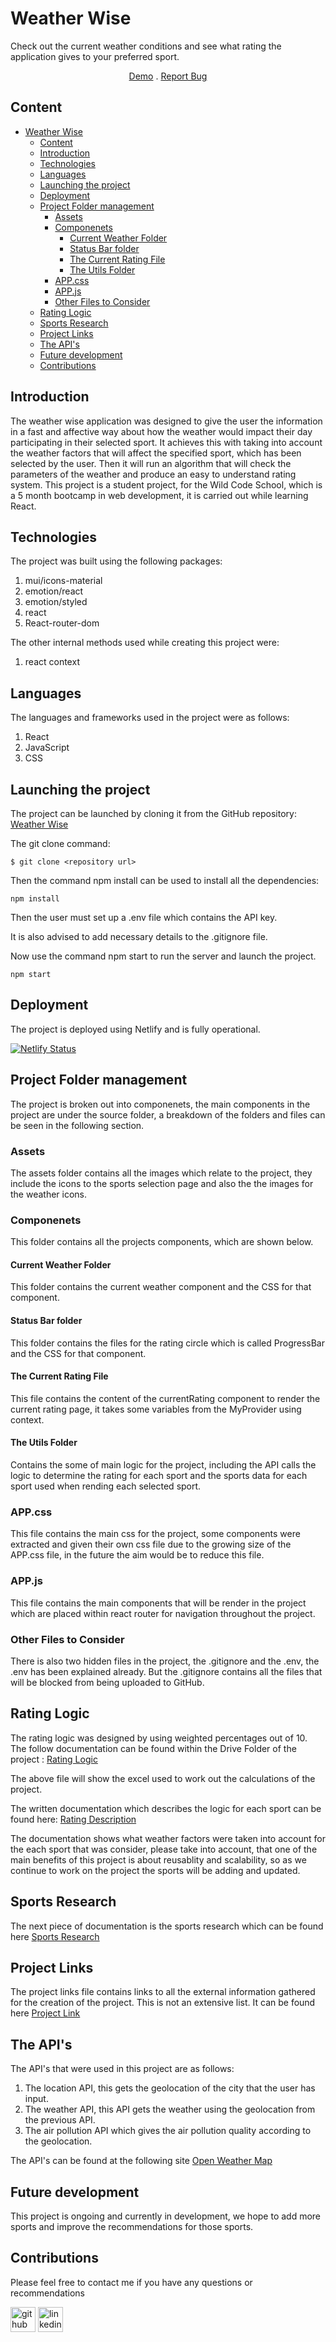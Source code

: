 # Weather Wise

Check out the current weather conditions and see what rating the application gives to your preferred sport.

<p align="center">
  <a href="https://weatherwise.netlify.app/">Demo</a> . 
  <a href="https://github.com/Billy-Night/weather_wise_app/issues">Report Bug</a>
 </p>

## Content 

- [Weather Wise](#weather-wise)
  - [Content](#content)
  - [Introduction](#introduction)
  - [Technologies](#technologies)
  - [Languages](#languages)
  - [Launching the project](#launching-the-project)
  - [Deployment](#deployment)
  - [Project Folder management](#project-folder-management)
    - [Assets](#assets)
    - [Componenets](#componenets)
      - [Current Weather Folder](#current-weather-folder)
      - [Status Bar folder](#status-bar-folder)
      - [The Current Rating File](#the-current-rating-file)
      - [The Utils Folder](#the-utils-folder)
    - [APP.css](#appcss)
    - [APP.js](#appjs)
    - [Other Files to Consider](#other-files-to-consider)
  - [Rating Logic](#rating-logic)
  - [Sports Research](#sports-research)
  - [Project Links](#project-links)
  - [The API's](#the-apis)
  - [Future development](#future-development)
  - [Contributions](#contributions)
## Introduction

The weather wise application was designed to give the user the information in a fast and affective way about how the weather would impact their day participating in their selected sport. It achieves this with taking into account the weather factors that will affect the specified sport, which has been selected by the user. Then it will run an algorithm that will check the parameters of the weather and produce an easy to understand rating system. This project is a student project, for the Wild Code School, which is a 5 month bootcamp in web development, it is carried out while learning React.

## Technologies
The project was built using the following packages:
1. mui/icons-material
2. emotion/react
3. emotion/styled
4. react
5. React-router-dom

The other internal methods used while creating this project were:
1. react context

## Languages 
The languages and frameworks used in the project were as follows:
1. React
2. JavaScript
3. CSS

## Launching the project 
The project can be launched by cloning it from the GitHub repository:
[Weather Wise](https://github.com/Billy-Night/project2-weather-wise-app)

The git clone command:

`$ git clone <repository url>` 

Then the command npm install can be used to install all the dependencies:

`npm install`

Then the user must set up a .env file which contains the API key.

It is also advised to add necessary details to the .gitignore file.

Now use the command npm start to run the server and launch the project.

`npm start`

## Deployment

The project is deployed using Netlify and is fully operational.

[![Netlify Status](https://api.netlify.com/api/v1/badges/cf0a40ce-7176-4bf2-90f8-7e6b37712d1d/deploy-status)](https://app.netlify.com/sites/weatherwise/deploys)

## Project Folder management
The project is broken out into componenets, the main components in the project are under the source folder, a breakdown of the folders and files can be seen in the following section. 
### Assets
The assets folder contains all the images which relate to the project, they include the icons to the sports selection page and also the the images for the weather icons.

### Componenets
This folder contains all the projects components, which are shown below.
#### Current Weather Folder
This folder contains the  current weather component and the CSS for that component.
#### Status Bar folder
This folder contains the files for the rating circle which is called ProgressBar and the CSS for that component.
#### The Current Rating File
This file contains the content of the currentRating component to render the current rating page, it takes some variables from the MyProvider using context.

#### The Utils Folder
Contains the some of main logic for the project, including the API calls the logic to determine the rating for each sport and the sports data for each sport used when rending each selected sport.

### APP.css 
This file contains the main css for the project, some components were extracted and given their own css file due to the growing size of the APP.css file, in the future the aim would be to reduce this file.

### APP.js 
This file contains the main components that will be render in the project which are placed within react router for navigation throughout the project.

### Other Files to Consider
There is also two hidden files in the project, the .gitignore and the .env, the .env has been explained already. But the .gitignore contains all the files that will be blocked from being uploaded to GitHub.

## Rating Logic
The rating logic was designed by using weighted percentages out of 10. The follow documentation can be found within the Drive Folder of the project :
 [Rating Logic](https://docs.google.com/spreadsheets/d/1p70ekIo1Y9cjNWzRW7qnkRy26js3-0CaIBB37DIykLE/edit#gid=0)

The above file will show the excel used to work out the calculations of the project.

The written documentation which describes the logic for each sport can be found here: [Rating Description](https://docs.google.com/document/d/1-6jl5doi0yxx2qOCsEYJgLoKVLXTchKOUsKekyj6nxs/edit)

The documentation shows what weather factors were taken into account for the each sport that was consider, please take into account, that one of the main benefits of this project is about reusablity and scalability, so as we continue to work on the project the sports will be adding and updated.

## Sports Research
The next piece of documentation is the sports research which can be found here [Sports Research](https://docs.google.com/document/d/1MoCuNbKWR1nALxiuKG2vW8IAAUBz4IIrC84EyWFgNMc/edit)

## Project Links
The project links file contains links to all the external information gathered for the creation of the project. This is not an extensive list. It can be found here [Project Link](https://docs.google.com/document/d/1CigW9Lo96P91aW-7e1iCDInfQbjQc3KYd0_NT4gKNTw/edit)

## The API's
The API's that were used in this project are as follows:
1. The location API, this gets the geolocation of the city that the user has input.
2. The weather API, this API gets the weather using the geolocation from the previous API.
3. The air pollution API which gives the air pollution quality according to the geolocation.

The API's can be found at the following site [Open Weather Map](https://openweathermap.org/api)
## Future development
This project is ongoing and currently in development, we hope to add more sports and improve the recommendations for those sports.

## Contributions
Please feel free to contact me if you have any questions or recommendations

[<img src='https://cdn.jsdelivr.net/npm/simple-icons@3.0.1/icons/github.svg' alt='github' height='40'>](https://github.com/Billy-Night)  [<img src='https://static-exp1.licdn.com/sc/h/9wzc6pgtn06j7dubaufd5wbwv' alt='linkedin' height='40'>](https://www.linkedin.com/in/billynightingale)
